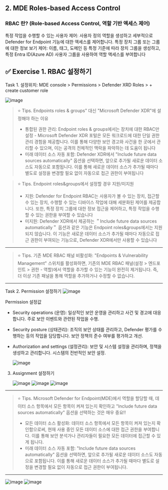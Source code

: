 
## 2. MDE Roles-based Access Control

### RBAC 란? (Role-based Access Control, 역할 기반 엑세스 제어)

특정 작업을 수행할 수 있는 사용자 제어: 사용자 정의 역할을 생성하고 세부적으로 Defender for Endpoint 기능에 대한 액세스를 제어합니다.
특정 장치 그룹 또는 그룹에 대한 정보 보기 제어: 이름, 태그, 도메인 등 특정 기준에 따라 장치 그룹을 생성하고, 특정 Entra ID(Azure AD) 사용자 그룹을 사용하여 역할 액세스를 부여합니다

## ✅ Exercise 1. RBAC 설정하기 

Task 1. 설정위치: MDE console > Permissions > Defender XRD Roles > + create customer role 

   ![image](https://github.com/user-attachments/assets/15671c55-6f3b-4000-8d86-10d19c50d718)

> ⭐️ Tips. Endpoints roles & groups" 대신 "Microsoft Defender XDR"에 설정해야 하는 이유
> * 통합된 권한 관리: Endpoint roles & groups에서는 장치에 대한 RBAC만 설정 - Microsoft Defender XDR 포털은 모든 워크로드에 대한 단일 권한 관리 경험을 제공합니다. 이를 통해 다양한 보안 경고와 사건을 한 곳에서 관리할 수 있으며, 이는 공격의 전체적인 맥락을 파악하는 데 도움이 됩니다
> * 미래 데이터 소스 자동 포함: Defender XDR에서 "Include future data sources automatically" 옵션을 선택하면, 앞으로 추가될 새로운 데이터 소스도 자동으로 포함됩니다. 이를 통해 새로운 데이터 소스가 추가될 때마다 별도로 설정을 변경할 필요 없이 자동으로 접근 권한이 부여됩니다

> ⭐️ Tips. Endpoint roles&groups에서 설정할 경우 지원/미지원
> * 지원: Defender for Endpoint RBAC는 사용자가 볼 수 있는 장치, 접근할 수 있는 장치, 수행할 수 있는 디바이스 작업에 대해 세분화된 제어를 제공합니다.  또한, 특정 장치 그룹에 대한 정보 접근을 제어하고, 특정 작업을 수행할 수 있는 권한을 부여할 수 있습니다
> * 미지원: Defender XDR에서 제공하는 ＂Include future data sources automatically＂ 옵션과 같은 기능은 Endpoint roles&groups에서는 지원되지 않습니다. 이 기능은 새로운 데이터 소스가 추가될 때마다 자동으로 접근 권한이 부여되는 기능으로, Defender XDR에서만 사용할 수 있습니다

---

> ⭐️ Tips. 기존 MDE RBAC 패널 비활성화:
> "Endpoints & Vulnerability Management" 스위치를 활성화하면, 기존의 MDE RBAC 패널(설정 > 엔드포인트 > 권한 - 역할)에서 역할을 추가할 수 있는 기능이 완전히 제거됩니다. 즉, 더 이상 기존 패널을 통해 역할을 추가하거나 수정할 수 없습니다.

---

Task 2. Permission 설정하기
   ![image](https://github.com/user-attachments/assets/af06ef4e-0477-47e8-99c0-3742fbef6af9)

Permission 설정값 
* Security operations (운영): 일상적인 보안 운영을 관리하고 사건 및 경고에 대응합니다. 주로 보안 이벤트와 관련된 작업을 수행.
* Security posture (상태관리): 조직의 보안 상태를 관리하고, Defender 평가를 수행하는 등의 작업을 담당합니다. 보안 정책의 준수 여부를 평가하고 개선.
* Authorization and settings (설정관리): 보안 및 시스템 설정을 관리하며, 정책을 생성하고 관리합니다. 시스템의 전반적인 보안 설정.

   ![image](https://github.com/user-attachments/assets/fa201785-9fe9-490c-8dfe-80fc41a668b7)

3. Assignment 설정하기

    ![image](https://github.com/user-attachments/assets/8e85ae02-f2b7-42a3-a2b5-4caf8188d1cd)
   ![image](https://github.com/user-attachments/assets/f42d5522-8953-4f7a-9da1-7807fa4b3f8e)
   ![image](https://github.com/user-attachments/assets/3a1cc877-9edd-45de-967f-8110a4acece2)

---

> ⭐️ Tips. Microsoft Defender for Endpoint(MDE)에서 역할을 할당할 때, 데이터 소스 항목에서 모든 항목이 켜져 있는지 확인하고 "Include future data sources automatically" 옵션을 선택하는 것은 매우 중요!! 
> * 모든 데이터 소스 활성화: 데이터 소스 항목에서 모든 항목이 켜져 있는지 확인함으로써, 현재 사용 중인 모든 데이터 소스에 대한 접근 권한을 부여합니다. 이를 통해 보안 분석가나 관리자들이 필요한 모든 데이터에 접근할 수 있게 됩니다.
> * 미래 데이터 소스 자동 포함: "Include future data sources automatically" 옵션을 선택하면, 앞으로 추가될 새로운 데이터 소스도 자동으로 포함됩니다. 이를 통해 새로운 데이터 소스가 추가될 때마다 별도로 설정을 변경할 필요 없이 자동으로 접근 권한이 부여됩니다.

---

![image](https://github.com/user-attachments/assets/93ea30a1-d129-4c1b-8a1d-30be02e4ead1)
![image](https://github.com/user-attachments/assets/23018313-6e8a-41e5-88bc-743d4132518f)
